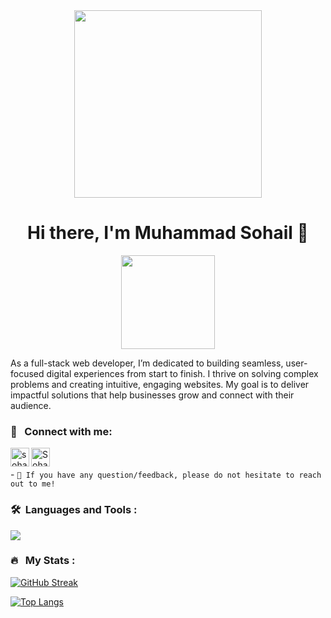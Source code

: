 <div id="header" align="center">
  <img src="https://media.giphy.com/media/v1.Y2lkPTc5MGI3NjExdTR3am91bHU5Z2IwYjNhdzd1YTJ3ejQzbWQwNWlydnFscTRlejF1ZCZlcD12MV9pbnRlcm5hbF9naWZfYnlfaWQmY3Q9cw/vLlpbDafjgHystuJ0a/giphy.gif" width="300"/>
</div>

<h1 align="center">
Hi there, I'm <a  target="_blank" rel="noreferrer">Muhammad Sohail</a> 👋
</h1> 

<div align="center" display="flex">
<img src="https://media.giphy.com/media/iOdhk1BSNJ7PsQRUN3/giphy.gif" width="150" />
</div> 

As a full-stack web developer, I’m dedicated to building seamless, user-focused digital experiences from start to finish. I thrive on solving complex problems and creating intuitive, engaging websites. My goal is to deliver impactful solutions that help businesses grow and connect with their audience.

### 🤝 &nbsp; Connect with me:

<a href="https://www.linkedin.com/in/sohailwebdev011/"><img align="left" src="https://raw.githubusercontent.com/yushi1007/yushi1007/main/images/linkedin.svg" alt="sohail | LinkedIn" width="30px"/></a>
<a href="https://www.instagram.com/sohail_404/"><img align="left" src="https://raw.githubusercontent.com/yushi1007/yushi1007/main/images/instagram.svg" alt="Sohail | Instagram" width="30px"/></a>

</br>
</br>
- <code>💬 If you have any question/feedback, please do not hesitate to reach out to me!</code>
</br>

### 🛠 &nbsp;Languages and Tools :

   <img src="https://skillicons.dev/icons?i=nodejs,react,next,bun,express,mongodb,typescript,javascript,firebase,tailwindcss,scss,vercel,git" />


### 🔥 &nbsp; My Stats :
[![GitHub Streak](http://github-readme-streak-stats.herokuapp.com?user=sohail900&theme=dark&background=000000)](https://git.io/streak-stats)

[![Top Langs](https://github-readme-stats.vercel.app/api/top-langs/?username=sohail900&layout=compact&theme=vision-friendly-dark)](https://github.com/anuraghazra/github-readme-stats)
